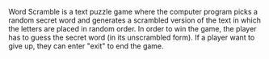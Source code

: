 Word Scramble is a text puzzle game where the computer program picks a random secret word and generates a scrambled version of the text in which the letters are placed in random order. In order to win the game, the player has to guess the secret word (in its unscrambled form). If a player want to give up, they can enter "exit" to end the game. 
